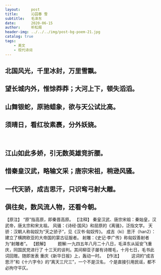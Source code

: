 ```yaml
---
layout:     post
title:      沁园春 雪
subtitle:   毛泽东
date:       2020-06-15
author:     听松阁
header-img: ../../../img/post-bg-poem-21.jpg
catalog: true
tags:
    - 美文
    - 现代诗词
---
```


## 北国风光，千里冰封，万里雪飘。
## 望长城内外，惟馀莽莽；大河上下，顿失滔滔。
## 山舞银蛇，原驰蜡象，欲与天公试比高。
## 须晴日，看红妆素裹，分外妖娆。
&nbsp;
## 江山如此多娇，引无数英雄竞折腰。
## 惜秦皇汉武，略输文采；唐宗宋祖，稍逊风骚。
## 一代天骄，成吉思汗，只识弯弓射大雕。
## 俱往矣，数风流人物，还看今朝。

【原注】
“原”指高原，即秦晋高原。
【注释】
秦皇汉武、唐宗宋祖：秦始皇，汉武帝，唐太宗和宋太祖。
风骚：《诗经·国风》和屈原的《离骚》，泛指文学。
天骄：汉朝人称匈奴为“天之骄子”，见《汉书·匈奴传》。
成吉（ki）思汗（han2）：建立了横跨欧亚的大帝国的蒙古征服者。 
射雕：《史记·李广传》称匈奴善射者为“射雕者”。
【题解】
　　题解:一九四五年八月二十八日，毛泽东从延安飞重庆，同国民党进行了
十三天的谈判。其间柳亚子屡有诗赠毛，十月七日，毛书此词回赠。随即发表
重庆《新华日报》上，轰动一时。
【作法】
　　这词的“成吉思汗”和《十六字令》的“离天三尺三”，一个不是汉名，
个是直接引用民谣，都不必拘守平仄。 
